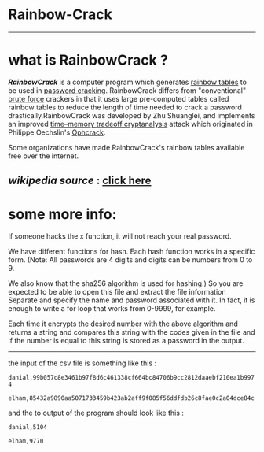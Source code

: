 # Rainbow-Crack
----
# what is RainbowCrack ?

***RainbowCrack*** is a computer program which generates [rainbow tables](https://en.wikipedia.org/wiki/Rainbow_table) to be used in [password cracking](https://en.wikipedia.org/wiki/Password_cracking). RainbowCrack differs from "conventional" [brute force](https://en.wikipedia.org/wiki/Brute-force_attack) crackers in that it uses large pre-computed tables called rainbow tables to reduce the length of time needed to crack a password drastically.RainbowCrack was developed by Zhu Shuanglei, and implements an improved [time–memory tradeoff cryptanalysis](https://en.wikipedia.org/wiki/Time%E2%80%93memory_tradeoff) attack which originated in Philippe Oechslin's [Ophcrack](https://en.wikipedia.org/wiki/Ophcrack).

Some organizations have made RainbowCrack's rainbow tables available free over the internet.

***wikipedia source*** : [click here](https://en.wikipedia.org/wiki/RainbowCrack)
------

# some more info:

If someone hacks the x function, it will not reach your real password.

We have different functions for hash. Each hash function works in a specific form. (Note: All passwords are 4 digits and digits can be numbers from 0 to 9.

We also know that the sha256 algorithm is used for hashing.) So you are expected to be able to open this file and extract the file information Separate and specify the name and password associated with it. In fact, it is enough to write a for loop that works from 0-9999, for example.

Each time it encrypts the desired number with the above algorithm and returns a string and compares this string with the codes given in the file and if the number is equal to this string is stored as a password in the output.

-----

the input of the csv file is something like this :

`danial,99b057c8e3461b97f8d6c461338cf664bc84706b9cc2812daaebf210ea1b9974`

`elham,85432a9890aa5071733459b423ab2aff9f085f56ddfdb26c8fae0c2a04dce84c`

and the to output of the program should look like this : 

`danial,5104`

`elham,9770`
